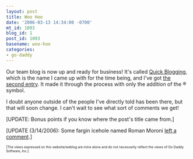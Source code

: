 ```yaml
---
layout: post
title: Woo Hoo
date: '2006-03-13 14:34:00 -0700'
mt_id: 1093
blog_id: 1
post_id: 1093
basename: woo-hoo
categories:
- go-daddy
---
```

<p>Our team blog is now up and ready for business! It's called <a href="http://onlinequickblog.com/">Quick Blogging</a>, which is the name I came up with for the time being, and I've got <a href="http://onlinequickblog.com/2006/03/10/my-name-is-william-bill-for-short.aspx">the second entry</a>. It made it through the process with only the addition of the &#xAE; symbol.</p>
<p>I doubt anyone outside of the people I've directly told has been there, but that will soon change. I can't wait to see what sort of comments we get!</p>
<p>[UPDATE: Bonus points if you know where the post's title came from.]</p>
<p>[UPDATE (3/14/2006): Some fargin icehole named Roman Moroni <a href="http://onlinequickblog.com/2006/03/10/my-name-is-william-bill-for-short.aspx#comment-17285">left a comment</a>.]
</p><p style="font-size:xx-small;">[The views expressed on this website/weblog are mine alone and do not necessarily reflect the views of Go Daddy Software, Inc.]</p>
